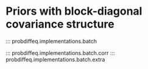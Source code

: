 # Priors with block-diagonal covariance structure

::: probdiffeq.implementations.batch

::: probdiffeq.implementations.batch.corr
::: probdiffeq.implementations.batch.extra
